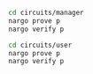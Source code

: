 ```bash
cd circuits/manager
nargo prove p
nargo verify p
```

```bash
cd circuits/user
nargo prove p
nargo verify p
```

